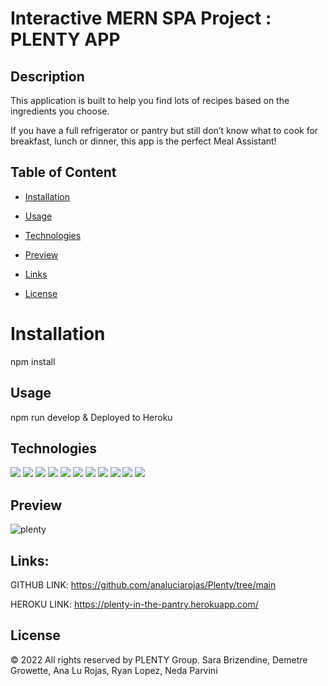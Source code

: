 # Interactive MERN SPA Project : PLENTY APP



## Description

This application is built to help you find lots of recipes based on the ingredients you choose.

If you have a full refrigerator or pantry but still don’t know what to cook for breakfast, lunch or dinner, this app is the perfect Meal Assistant!


## Table of Content

* [Installation](#installation)

* [Usage](#usage)

* [Technologies](#technologies)

* [Preview](#preview)

* [Links](#links)

* [License](#license)




# Installation

npm install


## Usage

npm run develop &
Deployed to Heroku


## Technologies

<p>
  
  <img src="https://img.shields.io/badge/HTML5-E34F26?style=for-the-badge&logo=html5&logoColor=white" />
  <img src="https://img.shields.io/badge/MongoDB-4EA94B?style=for-the-badge&logo=mongodb&logoColor=white" />
  <img src="https://img.shields.io/badge/CSS3-1572B6?style=for-the-badge&logo=css3&logoColor=white" />
  <img src="https://img.shields.io/badge/JavaScript-323330?style=for-the-badge&logo=javascript&logoColor=F7DF1E" />
  <img src="https://img.shields.io/badge/React_Native-20232A?style=for-the-badge&logo=react&logoColor=61DAFB" />
  <img src="https://img.shields.io/badge/Node.js-339933?style=for-the-badge&logo=nodedotjs&logoColor=white" />
  <img src="https://img.shields.io/badge/CSS-239120?&style=for-the-badge&logo=css3&logoColor=white" />
  <img src="https://img.shields.io/badge/Express.js-404D59?style=for-the-badge" />
  <img src="https://img.shields.io/badge/Heroku-430098?style=for-the-badge&logo=heroku&logoColor=white" />
  <img src="https://img.shields.io/badge/JWT-black?style=for-the-badge&logo=JSON%20web%20tokens)" />
  <img src="https://img.shields.io/badge/-ApolloGraphQL-311C87?style=for-the-badge&logo=apollo-graphql)" />
  


</p>



## Preview


![plenty](https://user-images.githubusercontent.com/17996569/159208760-d66b4f1c-e3b3-4e09-9030-78363b6e4c9e.jpg)


## Links: 


GITHUB LINK: https://github.com/analuciarojas/Plenty/tree/main

HEROKU LINK: https://plenty-in-the-pantry.herokuapp.com/ 



## License

© 2022 All rights reserved by PLENTY Group. Sara Brizendine, Demetre Growette, Ana Lu Rojas, Ryan Lopez, Neda Parvini
